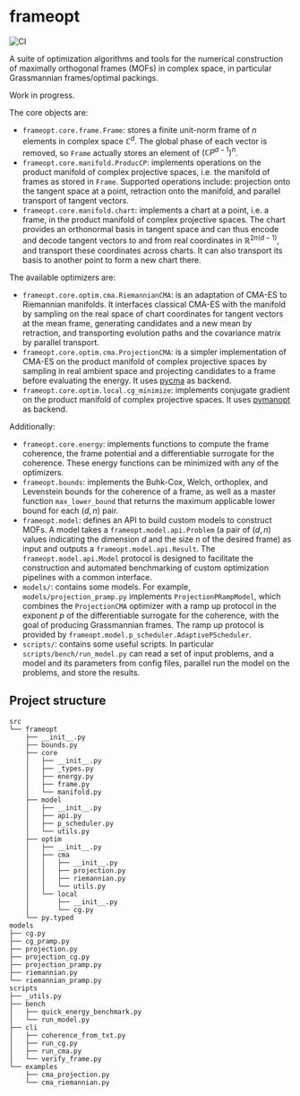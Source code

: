 # frameopt

![CI](https://github.com/chuan97/frameopt/actions/workflows/ci.yaml/badge.svg)

A suite of optimization algorithms and tools for the numerical construction of maximally orthogonal frames (MOFs) in complex space, 
in particular Grassmannian frames/optimal packings.

Work in progress. 

The core objects are:
* `frameopt.core.frame.Frame`: stores a finite unit-norm frame of $n$ elements in complex space $\mathbb C^d$. The global phase of each vector is removed, so `Frame` actually stores an element of $(\mathbb C P^{d-1})^n$.
* `frameopt.core.manifold.ProducCP`: implements operations on the product manifold of complex projective spaces, i.e. the manifold of frames as stored in `Frame`. Supported operations include: projection onto the tangent space at a point, retraction onto the manifold, and parallel transport of tangent vectors.
* `frameopt.core.manifold.chart`: implements a chart at a point, i.e. a frame, in the product manifold of complex projective spaces. The chart provides an orthonormal basis in tangent space and can thus encode and decode tangent vectors to and from real coordinates in $\mathbb R^{2n(d-1)}$, and transport these coordinates across charts. It can also transport its basis to another point to form a new chart there.

The available optimizers are:
* `frameopt.core.optim.cma.RiemannianCMA`: is an adaptation of CMA-ES to Riemannian manifolds. It interfaces classical CMA-ES with the manifold by sampling on the real space of chart coordinates for tangent vectors at the mean frame, generating candidates and a new mean by retraction, and transporting evolution paths and the covariance matrix by parallel transport.
* `frameopt.core.optim.cma.ProjectionCMA`: is a simpler implementation of CMA-ES on the product manifold of complex projective spaces by sampling in real ambient space and projecting candidates to a frame before evaluating the energy. It uses [pycma](https://github.com/CMA-ES/pycma) as backend.
* `frameopt.core.optim.local.cg_minimize`: implements conjugate gradient on the product manifold of complex projective spaces. It uses [pymanopt](https://github.com/pymanopt/pymanopt) as backend.

Additionally:
* `frameopt.core.energy`: implements functions to compute the frame coherence, the frame potential and a differentiable surrogate for the coherence. These energy functions can be minimized with any of the optimizers.
* `frameopt.bounds`: implements the Buhk-Cox, Welch, orthoplex, and Levenstein bounds for the coherence of a frame, as well as a master function `max_lower_bound` that returns the maximum applicable lower bound for each $(d, n)$ pair.
* `frameopt.model`: defines an API to build custom models to construct MOFs. A model takes a `frameopt.model.api.Problem` (a pair of $(d, n)$ values indicating the dimension $d$ and the size $n$ of the desired frame) as input and outputs a `frameopt.model.api.Result`.  The `frameopt.model.api.Model` protocol is designed to facilitate the construction and automated benchmarking of custom optimization pipelines with a common interface.
* `models/`: contains some models. For example, `models/projection_pramp.py` implements `ProjectionPRampModel`, which combines the `ProjectionCMA` optimizer with a ramp up protocol in the exponent $p$ of the differentiable surrogate for the coherence, with the goal of producing Grassmannian frames. The ramp up protocol is provided by `frameopt.model.p_scheduler.AdaptivePScheduler`.
* `scripts/`: contains some useful scripts. In particular `scripts/bench/run_model.py` can read a set of input problems, and a model and its parameters from config files, parallel run the model on the problems, and store the results.

## Project structure
```text
src
└── frameopt
    ├── __init__.py
    ├── bounds.py
    ├── core
    │   ├── __init__.py
    │   ├── _types.py
    │   ├── energy.py
    │   ├── frame.py
    │   └── manifold.py
    ├── model
    │   ├── __init__.py
    │   ├── api.py
    │   ├── p_scheduler.py
    │   └── utils.py
    ├── optim
    │   ├── __init__.py
    │   ├── cma
    │   │   ├── __init__.py
    │   │   ├── projection.py
    │   │   ├── riemannian.py
    │   │   └── utils.py
    │   └── local
    │       ├── __init__.py
    │       └── cg.py
    └── py.typed
models
├── cg.py
├── cg_pramp.py
├── projection.py
├── projection_cg.py
├── projection_pramp.py
├── riemannian.py
└── riemannian_pramp.py
scripts
├── _utils.py
├── bench
│   ├── quick_energy_benchmark.py
│   └── run_model.py
├── cli
│   ├── coherence_from_txt.py
│   ├── run_cg.py
│   ├── run_cma.py
│   └── verify_frame.py
└── examples
    ├── cma_projection.py
    └── cma_riemannian.py
```




